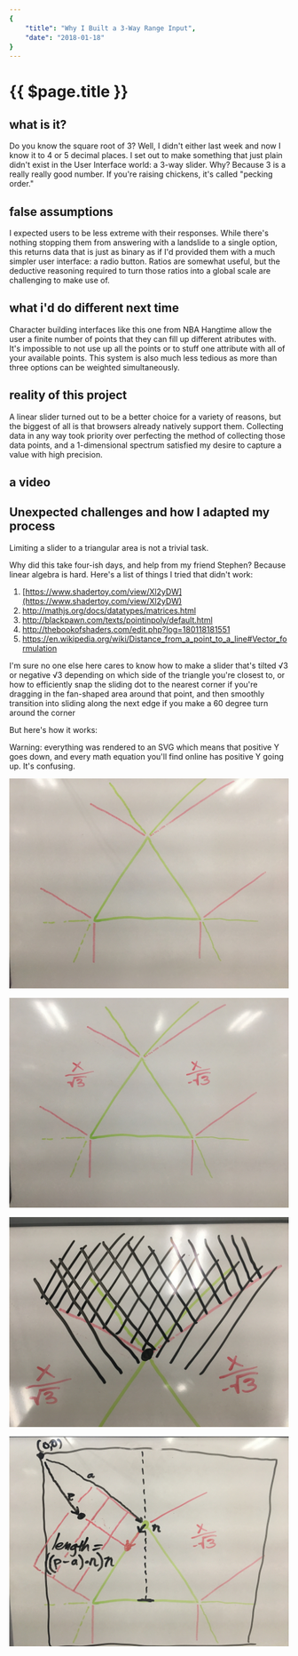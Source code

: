 ```yaml
---
{
	"title": "Why I Built a 3-Way Range Input",
	"date": "2018-01-18"
}
---
```


# {{ $page.title }}

## what is it?
Do you know the square root of 3? Well, I didn't either last week and now I know it to 4 or 5 decimal places. I set out to make something that just plain didn't exist in the User Interface world: a 3-way slider. Why? Because 3 is a really really good number. If you're raising chickens, it's called "pecking order."
## false assumptions
I expected users to be less extreme with their responses. While there's nothing stopping them from answering with a landslide to a single option, this returns data that is just as binary as if I'd provided them with a much simpler user interface: a radio button.
Ratios are somewhat useful, but the deductive reasoning required to turn those ratios into a global scale are challenging to make use of.

## what i'd do different next time
Character building interfaces like this one from NBA Hangtime allow the user a finite number of points that they can fill up different atributes with. It's impossible to not use up all the points or to stuff one attribute with all of your available points. This system is also much less tedious as more than three options can be weighted simultaneously.
## reality of this project
A linear slider turned out to be a better choice for a variety of reasons, but the biggest of all is that browsers already natively support them. Collecting data in any way took priority over perfecting the method of collecting those data points, and a 1-dimensional spectrum satisfied my desire to capture a value with high precision.
## a video

## Unexpected challenges and how I adapted my process
Limiting a slider to a triangular area is not a trivial task.

Why did this take four-ish days, and help from my friend Stephen? Because linear algebra is hard. Here's a list of things I tried that didn't work:

1. [https://www.shadertoy.com/view/Xl2yDW](https://www.shadertoy.com/view/Xl2yDW)
1. http://mathjs.org/docs/datatypes/matrices.html
1. http://blackpawn.com/texts/pointinpoly/default.html
1. http://thebookofshaders.com/edit.php?log=180118181551
1. https://en.wikipedia.org/wiki/Distance_from_a_point_to_a_line#Vector_formulation

I'm sure no one else here cares to know how to make a slider that's tilted √3 or negative √3 depending on which side of the triangle you're closest to, or how to efficiently snap the sliding dot to the nearest corner if you're dragging in the fan-shaped area around that point, and then smoothly transition into sliding along the next edge if you make a 60 degree turn around the corner

But here's how it works:

Warning: everything was rendered to an SVG which means that positive Y goes down, and every math equation you'll find online has positive Y going up. It's confusing.

![The regions outside of the triangle split up into sides and corners](./IMG_1954.jpg)

![for the left side, the slope is 1/sqrt(3). the right side is just the negative of that. In regular math coordinates, these would be reversed, but remember that graphics coordinates are vertically flipped.](./IMG_1955.jpg)

![if the event point is less than either of the red lines, just snap to the apex. This is cheaper than calculating distance.](./IMG_1956.jpg)

![To determine the point along the sloped sides, the new vector (p-a).dot(n).multiply(n) where n is a unit vector of AB (from the apex to the base, with with a length of one) To write it another way, n = B.subtract(A).normalize() which could also be called "the angle" and (p-a).dot(n) could be called "the length from A" the mutiplication of the two results in a point projected onto the line.](./IMG_1957.jpg)
